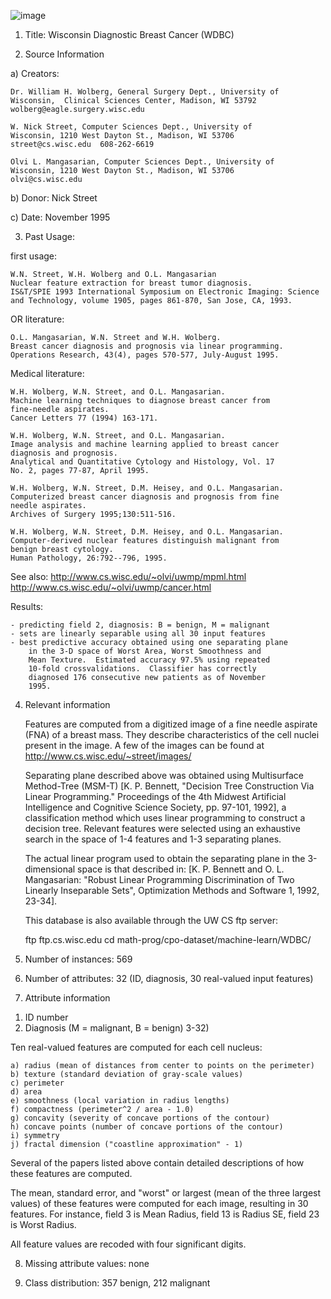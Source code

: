 ![image](https://user-images.githubusercontent.com/82278285/219621769-d85b610c-598f-4ed2-ae90-2823f5ef1c56.png)
1. Title: Wisconsin Diagnostic Breast Cancer (WDBC)

2. Source Information

a) Creators: 

	Dr. William H. Wolberg, General Surgery Dept., University of
	Wisconsin,  Clinical Sciences Center, Madison, WI 53792
	wolberg@eagle.surgery.wisc.edu

	W. Nick Street, Computer Sciences Dept., University of
	Wisconsin, 1210 West Dayton St., Madison, WI 53706
	street@cs.wisc.edu  608-262-6619

	Olvi L. Mangasarian, Computer Sciences Dept., University of
	Wisconsin, 1210 West Dayton St., Madison, WI 53706
	olvi@cs.wisc.edu 

b) Donor: Nick Street

c) Date: November 1995

3. Past Usage:

first usage:

	W.N. Street, W.H. Wolberg and O.L. Mangasarian 
	Nuclear feature extraction for breast tumor diagnosis.
	IS&T/SPIE 1993 International Symposium on Electronic Imaging: Science
	and Technology, volume 1905, pages 861-870, San Jose, CA, 1993.

OR literature:

	O.L. Mangasarian, W.N. Street and W.H. Wolberg. 
	Breast cancer diagnosis and prognosis via linear programming. 
	Operations Research, 43(4), pages 570-577, July-August 1995.

Medical literature:

	W.H. Wolberg, W.N. Street, and O.L. Mangasarian. 
	Machine learning techniques to diagnose breast cancer from
	fine-needle aspirates.  
	Cancer Letters 77 (1994) 163-171.

	W.H. Wolberg, W.N. Street, and O.L. Mangasarian. 
	Image analysis and machine learning applied to breast cancer
	diagnosis and prognosis.  
	Analytical and Quantitative Cytology and Histology, Vol. 17
	No. 2, pages 77-87, April 1995. 

	W.H. Wolberg, W.N. Street, D.M. Heisey, and O.L. Mangasarian. 
	Computerized breast cancer diagnosis and prognosis from fine
	needle aspirates.  
	Archives of Surgery 1995;130:511-516.

	W.H. Wolberg, W.N. Street, D.M. Heisey, and O.L. Mangasarian. 
	Computer-derived nuclear features distinguish malignant from
	benign breast cytology.  
	Human Pathology, 26:792--796, 1995.

See also:
	http://www.cs.wisc.edu/~olvi/uwmp/mpml.html
	http://www.cs.wisc.edu/~olvi/uwmp/cancer.html

Results:

	- predicting field 2, diagnosis: B = benign, M = malignant
	- sets are linearly separable using all 30 input features
	- best predictive accuracy obtained using one separating plane
		in the 3-D space of Worst Area, Worst Smoothness and
		Mean Texture.  Estimated accuracy 97.5% using repeated
		10-fold crossvalidations.  Classifier has correctly
		diagnosed 176 consecutive new patients as of November
		1995. 

4. Relevant information

	Features are computed from a digitized image of a fine needle
	aspirate (FNA) of a breast mass.  They describe
	characteristics of the cell nuclei present in the image.
	A few of the images can be found at
	http://www.cs.wisc.edu/~street/images/

	Separating plane described above was obtained using
	Multisurface Method-Tree (MSM-T) [K. P. Bennett, "Decision Tree
	Construction Via Linear Programming." Proceedings of the 4th
	Midwest Artificial Intelligence and Cognitive Science Society,
	pp. 97-101, 1992], a classification method which uses linear
	programming to construct a decision tree.  Relevant features
	were selected using an exhaustive search in the space of 1-4
	features and 1-3 separating planes.

	The actual linear program used to obtain the separating plane
	in the 3-dimensional space is that described in:
	[K. P. Bennett and O. L. Mangasarian: "Robust Linear
	Programming Discrimination of Two Linearly Inseparable Sets",
	Optimization Methods and Software 1, 1992, 23-34].


	This database is also available through the UW CS ftp server:

	ftp ftp.cs.wisc.edu
	cd math-prog/cpo-dataset/machine-learn/WDBC/

5. Number of instances: 569 

6. Number of attributes: 32 (ID, diagnosis, 30 real-valued input features)

7. Attribute information

1) ID number
2) Diagnosis (M = malignant, B = benign)
3-32)

Ten real-valued features are computed for each cell nucleus:

	a) radius (mean of distances from center to points on the perimeter)
	b) texture (standard deviation of gray-scale values)
	c) perimeter
	d) area
	e) smoothness (local variation in radius lengths)
	f) compactness (perimeter^2 / area - 1.0)
	g) concavity (severity of concave portions of the contour)
	h) concave points (number of concave portions of the contour)
	i) symmetry 
	j) fractal dimension ("coastline approximation" - 1)

Several of the papers listed above contain detailed descriptions of
how these features are computed. 

The mean, standard error, and "worst" or largest (mean of the three
largest values) of these features were computed for each image,
resulting in 30 features.  For instance, field 3 is Mean Radius, field
13 is Radius SE, field 23 is Worst Radius.

All feature values are recoded with four significant digits.

8. Missing attribute values: none

9. Class distribution: 357 benign, 212 malignant
